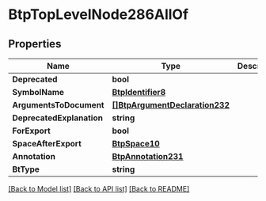 # BtpTopLevelNode286AllOf

## Properties

Name | Type | Description | Notes
------------ | ------------- | ------------- | -------------
**Deprecated** | **bool** |  | [optional] 
**SymbolName** | [**BtpIdentifier8**](BTPIdentifier-8.md) |  | [optional] 
**ArgumentsToDocument** | [**[]BtpArgumentDeclaration232**](BTPArgumentDeclaration-232.md) |  | [optional] 
**DeprecatedExplanation** | **string** |  | [optional] 
**ForExport** | **bool** |  | [optional] 
**SpaceAfterExport** | [**BtpSpace10**](BTPSpace-10.md) |  | [optional] 
**Annotation** | [**BtpAnnotation231**](BTPAnnotation-231.md) |  | [optional] 
**BtType** | **string** |  | [optional] 

[[Back to Model list]](../README.md#documentation-for-models) [[Back to API list]](../README.md#documentation-for-api-endpoints) [[Back to README]](../README.md)


